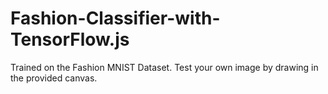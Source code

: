 # Fashion-Classifier-with-TensorFlow.js
Trained on the Fashion MNIST Dataset.
Test your own image by drawing in the provided canvas.
